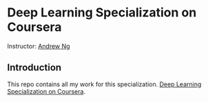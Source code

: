 # Deep Learning Specialization on Coursera

Instructor: [Andrew Ng](http://www.andrewng.org/)

## Introduction

This repo contains all my work for this specialization. [Deep Learning Specialization on Coursera](https://www.coursera.org/specializations/deep-learning).
